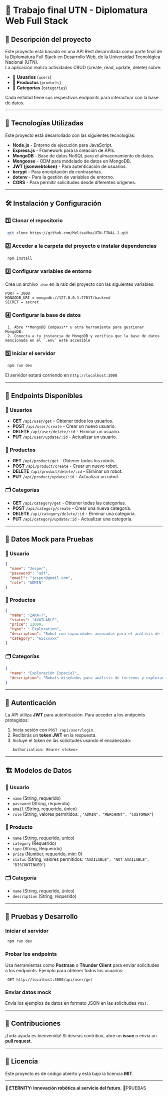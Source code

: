 # 🏁 Trabajo final UTN - Diplomatura Web Full Stack 
## 📌 Descripción del proyecto  
Este proyecto está basado en una API Rest desarrollada como parte final de la Diplomatura Full Stack en Desarrollo Web, de la Universidad Tecnológica Nacional (UTN).  
La aplicación realiza actividades CRUD (create, read, update, delete) sobre:  

- 👤 **Usuarios** (`users`)  
- 🤖 **Productos** (`products`)  
- 📂 **Categorías** (`categories`)  

Cada entidad tiene sus respectivos endpoints para interactuar con la base de datos.  

---
## 🚀 Tecnologías Utilizadas

Este proyecto está desarrollado con las siguientes tecnologías:

- **Node.js** - Entorno de ejecución para JavaScript.
- **Express.js** - Framework para la creación de APIs.
- **MongoDB** - Base de datos NoSQL para el almacenamiento de datos.
- **Mongoose** - ODM para modelado de datos en MongoDB.
- **JWT (jsonwebtoken)** - Para autenticación de usuarios.
- **bcrypt** - Para encriptación de contraseñas.
- **dotenv** - Para la gestión de variables de entorno.
- **CORS** - Para permitir solicitudes desde diferentes orígenes.
---

## 🛠️ Instalación y Configuración

### 1️⃣ Clonar el repositorio
```sh
 git clone https://github.com/MelisaVba/UTN-FINAL-1.git
```
### 2️⃣ Acceder a la carpeta del proyecto e instalar dependencias
```sh
 npm install
```
### 3️⃣ Configurar variables de entorno
Crea un archivo `.env` en la raíz del proyecto con las siguientes variables:
```env
PORT = 3000
MONGODB_URI = mongodb://127.0.0.1:27017/backend
SECRET = secret
```
### 4️⃣ Configurar la base de datos
```
 1. Abre **MongoDB Compass** u otra herramienta para gestionar MongoDB.
 2. Conecta a tu instancia de MongoDB y verifica que la base de datos mencionada en el `.env` esté accesible
```
### 5️⃣ Iniciar el servidor
```sh
 npm run dev
```
El servidor estará corriendo en `http://localhost:3000`

---
## 📡 Endpoints Disponibles

### 👤 Usuarios
- **GET** `/api/user/get` - Obtener todos los usuarios.
- **POST** `/api/user/create` - Crear un nuevo usuario.
- **DELETE** `/api/user/delete/:id` - Eliminar un usuario.
- **PUT** `/api/user/update/:id` - Actualizar un usuario.

### 🤖 Productos
- **GET** `/api/product/get` - Obtener todos los robots.
- **POST** `/api/product/create` - Crear un nuevo robot.
- **DELETE** `/api/product/delete/:id` - Eliminar un robot.
- **PUT** `/api/product/update/:id` - Actualizar un robot.

### 🗂️ Categorías
- **GET** `/api/category/get` - Obtener todas las categorías.
- **POST** `/api/category/create` - Crear una nueva categoría.
- **DELETE** `/api/category/delete/:id` - Eliminar una categoría.
- **PUT** `/api/category/update/:id` - Actualizar una categoría.

---
## 🔧 Datos Mock para Pruebas

### 👤 Usuario
```json
{
  "name": "Jesper",
  "password": "adf",
  "email": "jesper@gmail.com",
  "role": "ADMIN"
}
```

### 🤖 Productos
```json
{
  "name": "ZARA-7",
  "status": "AVAILABLE",
  "price": 12000,
  "type": " Exploration",
  "description": "Robot con capacidades avanzadas para el análisis de terrenos y la recopilación de datos en ambientes extraterrestres.", 
  "category": "65cxxxxx"
}
```

### 🗂️ Categorías
```json
{
  "name": "Exploración Espacial",
  "description": "Robots diseñados para análisis de terrenos y exploración en ambientes extraterrestres."
}
```

---
## 🔐 Autenticación
La API utiliza **JWT** para autenticación. Para acceder a los endpoints protegidos:
1. Inicia sesión con `POST /api/user/login`.
2. Recibirás un **token JWT** en la respuesta.
3. Incluye el token en las solicitudes usando el encabezado:
   ```
   Authorization: Bearer <token>
   ```

---
## 🏗️ Modelos de Datos

### 👤 Usuario
- `name` (String, requerido)
- `password` (String, requerido)
- `email` (String, requerido, único)
- `role` (String, valores permitidos: , `"ADMIN", "MERCHANT", "CUSTOMER"`)

### 🤖 Producto
- `name` (String, requerido, unico)
- `category` (Requerido)
- `type` (String, Requerido)
- `price` (Number, requerido, min: 0)
- `status` (String, valores permitidos: `"AVAILABLE", "NOT AVAILABLE", "DISCONTINUED"`)

### 🗂️ Categoría
- `name` (String, requerido, único)
- `description` (String, requerido)

---
## 🧪 Pruebas y Desarrollo

### Iniciar el servidor
```sh
 npm run dev
```

### Probar los endpoints
Usa herramientas como **Postman** o **Thunder Client** para enviar solicitudes a los endpoints.
Ejemplo para obtener todos los usuarios:
```
 GET http://localhost:3000/api/user/get
```

### Enviar datos mock
Envía los ejemplos de datos en formato JSON en las solicitudes `POST`.

---
## 🤝 Contribuciones
¡Toda ayuda es bienvenida! Si deseas contribuir, abre un **issue** o envía un **pull request**.

---
## 📜 Licencia
Este proyecto es de código abierto y está bajo la licencia **MIT**.

---
**🌟 ETERNITY: Innovación robótica al servicio del futuro.** 🚀PRUEBAS

